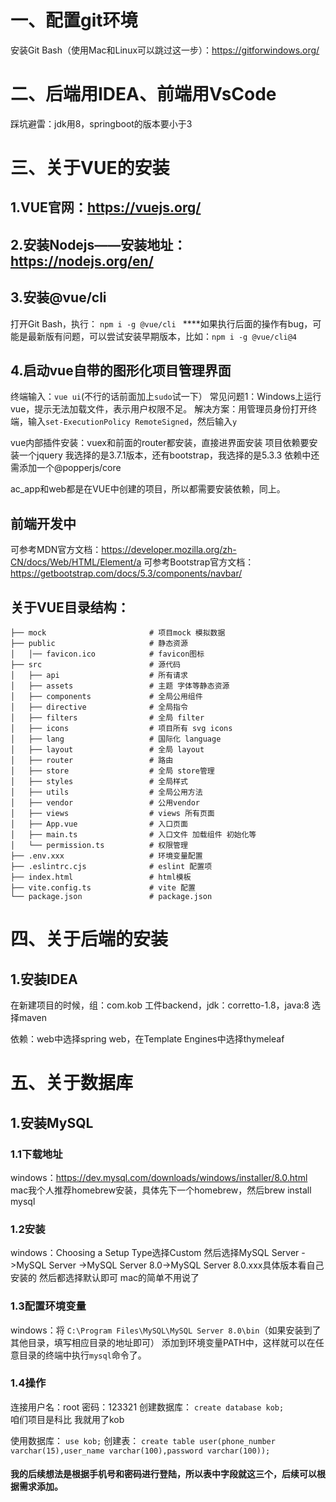 # 一、配置git环境
安装Git Bash（使用Mac和Linux可以跳过这一步）：https://gitforwindows.org/
# 二、后端用IDEA、前端用VsCode
踩坑避雷：jdk用8，springboot的版本要小于3
# 三、关于VUE的安装
## 1.VUE官网：https://vuejs.org/

## 2.安装Nodejs——安装地址：https://nodejs.org/en/

## 3.安装@vue/cli
打开Git Bash，执行： `npm i -g @vue/cli `
****如果执行后面的操作有bug，可能是最新版有问题，可以尝试安装早期版本，比如：`npm i -g @vue/cli@4`

## 4.启动vue自带的图形化项目管理界面
终端输入：`vue ui`(不行的话前面加上`sudo`试一下）
常见问题1：Windows上运行vue，提示无法加载文件，表示用户权限不足。
解决方案：用管理员身份打开终端，输入`set-ExecutionPolicy RemoteSigned`，然后输入`y`

vue内部插件安装：vuex和前面的router都安装，直接进界面安装
项目依赖要安装一个jquery 我选择的是3.7.1版本，还有bootstrap，我选择的是5.3.3
依赖中还需添加一个@popperjs/core

ac_app和web都是在VUE中创建的项目，所以都需要安装依赖，同上。

## 前端开发中
可参考MDN官方文档：https://developer.mozilla.org/zh-CN/docs/Web/HTML/Element/a 
可参考Bootstrap官方文档：https://getbootstrap.com/docs/5.3/components/navbar/ 

## 关于VUE目录结构：
```
├── mock                       # 项目mock 模拟数据
├── public                     # 静态资源
│   │── favicon.ico            # favicon图标
├── src                        # 源代码
│   ├── api                    # 所有请求
│   ├── assets                 # 主题 字体等静态资源
│   ├── components             # 全局公用组件
│   ├── directive              # 全局指令
│   ├── filters                # 全局 filter
│   ├── icons                  # 项目所有 svg icons
│   ├── lang                   # 国际化 language
│   ├── layout                 # 全局 layout
│   ├── router                 # 路由
│   ├── store                  # 全局 store管理
│   ├── styles                 # 全局样式
│   ├── utils                  # 全局公用方法
│   ├── vendor                 # 公用vendor
│   ├── views                  # views 所有页面
│   ├── App.vue                # 入口页面
│   ├── main.ts                # 入口文件 加载组件 初始化等
│   └── permission.ts          # 权限管理
├── .env.xxx                   # 环境变量配置
├── .eslintrc.cjs              # eslint 配置项
├── index.html                 # html模板
├── vite.config.ts             # vite 配置
└── package.json               # package.json
```
# 四、关于后端的安装
## 1.安装IDEA 
在新建项目的时候，组：com.kob 工件backend，jdk：corretto-1.8，java:8
选择maven

依赖：web中选择spring web，在Template Engines中选择thymeleaf


# 五、关于数据库
## 1.安装MySQL
### 1.1下载地址 
windows：https://dev.mysql.com/downloads/windows/installer/8.0.html  
mac我个人推荐homebrew安装，具体先下一个homebrew，然后brew install mysql
### 1.2安装
windows：Choosing a Setup Type选择Custom 
然后选择MySQL Server ->MySQL Server ->MySQL Server 8.0->MySQL Server 8.0.xxx具体版本看自己安装的
然后都选择默认即可
mac的简单不用说了
### 1.3配置环境变量
windows：将 `C:\Program Files\MySQL\MySQL Server 8.0\bin`（如果安装到了其他目录，填写相应目录的地址即可）
添加到环境变量PATH中，这样就可以在任意目录的终端中执行`mysql`命令了。
### 1.4操作
连接用户名：root 密码：123321
创建数据库：
``` create database kob; ```   
咱们项目是科比 我就用了kob

使用数据库：
``` use kob; ```
创建表：
``` create table user(phone_number varchar(15),user_name varchar(100),password varchar(100)); ```
#### 我的后续想法是根据手机号和密码进行登陆，所以表中字段就这三个，后续可以根据需求添加。











